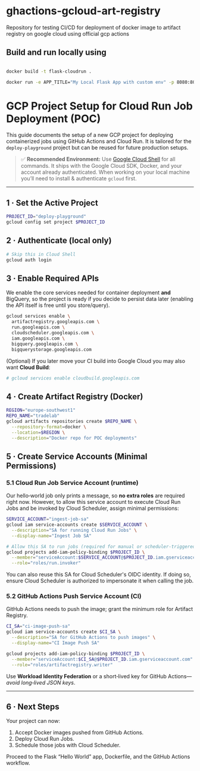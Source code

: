 # ghactions-gcloud-art-registry
Repository for testing CI/CD for deployment of docker image to artifact registry on google cloud using official gcp actions

## Build and run locally using
```bash

docker build -t flask-cloudrun .

docker run -e APP_TITLE="My Local Flask App with custom env" -p 8080:8080 flask-cloudrun
````

# GCP Project Setup for Cloud Run Job Deployment (POC)

This guide documents the setup of a new GCP project for deploying containerized jobs using GitHub Actions and Cloud Run. It is tailored for the `deploy-playground` project but can be reused for future production setups.

> ✅ **Recommended Environment:** Use [Google Cloud Shell](https://shell.cloud.google.com/) for all commands. It ships with the Google Cloud SDK, Docker, and your account already authenticated. When working on your local machine you’ll need to install & authenticate `gcloud` first.

---

## 1 · Set the Active Project

```bash
PROJECT_ID="deploy-playground"
gcloud config set project $PROJECT_ID
```

## 2 · Authenticate (local only)

```bash
# Skip this in Cloud Shell
gcloud auth login
```

## 3 · Enable Required APIs

We enable the core services needed for container deployment **and** BigQuery, so the project is ready if you decide to persist data later (enabling the API itself is free until you store/query).

```bash
gcloud services enable \
  artifactregistry.googleapis.com \
  run.googleapis.com \
  cloudscheduler.googleapis.com \
  iam.googleapis.com \
  bigquery.googleapis.com \
  bigquerystorage.googleapis.com
```

(Optional) If you later move your CI build into Google Cloud you may also want **Cloud Build**:

```bash
# gcloud services enable cloudbuild.googleapis.com
```

## 4 · Create Artifact Registry (Docker)

```bash
REGION="europe-southwest1"
REPO_NAME="tradelab"
gcloud artifacts repositories create $REPO_NAME \
  --repository-format=docker \
  --location=$REGION \
  --description="Docker repo for POC deployments"
```

## 5 · Create Service Accounts (Minimal Permissions)

### 5.1 Cloud Run Job Service Account (runtime)

Our hello‑world job only prints a message, so **no extra roles** are required right now. However, to allow this service account to execute Cloud Run Jobs and be invoked by Cloud Scheduler, assign minimal permissions:

```bash
SERVICE_ACCOUNT="ingest-job-sa"
gcloud iam service-accounts create $SERVICE_ACCOUNT \
  --description="SA for running Cloud Run Jobs" \
  --display-name="Ingest Job SA"

# Allow this SA to run jobs (required for manual or scheduler-triggered executions)
gcloud projects add-iam-policy-binding $PROJECT_ID \
  --member="serviceAccount:$SERVICE_ACCOUNT@$PROJECT_ID.iam.gserviceaccount.com" \
  --role="roles/run.invoker"
```

You can also reuse this SA for Cloud Scheduler's OIDC identity. If doing so, ensure Cloud Scheduler is authorized to impersonate it when calling the job.

### 5.2 GitHub Actions Push Service Account (CI)

GitHub Actions needs to push the image; grant the minimum role for Artifact Registry.

```bash
CI_SA="ci-image-push-sa"
gcloud iam service-accounts create $CI_SA \
  --description="SA for GitHub Actions to push images" \
  --display-name="CI Image Push SA"

gcloud projects add-iam-policy-binding $PROJECT_ID \
  --member="serviceAccount:$CI_SA@$PROJECT_ID.iam.gserviceaccount.com" \
  --role="roles/artifactregistry.writer"
```

Use **Workload Identity Federation** or a short‑lived key for GitHub Actions—*avoid long‑lived JSON keys*.

---

## 6 · Next Steps

Your project can now:

1. Accept Docker images pushed from GitHub Actions.
2. Deploy Cloud Run Jobs.
3. Schedule those jobs with Cloud Scheduler.

Proceed to the Flask “Hello World” app, Dockerfile, and the GitHub Actions workflow.
